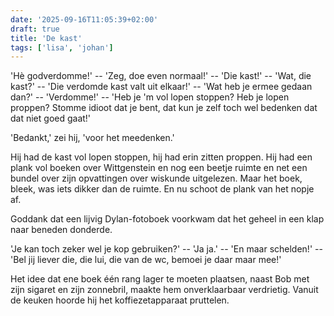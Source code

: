 ```yaml
---
date: '2025-09-16T11:05:39+02:00'
draft: true
title: 'De kast'
tags: ['lisa', 'johan']
---
```


'Hè godverdomme!' -- 'Zeg, doe even normaal!' -- 'Die kast!' -- 'Wat, die kast?' -- 'Die verdomde kast valt uit elkaar!' -- 'Wat heb je ermee gedaan dan?' -- 'Verdomme!' -- 'Heb je 'm vol lopen stoppen? Heb je lopen proppen? Stomme idioot dat je bent, dat kun je zelf toch wel bedenken dat dat niet goed gaat!'

'Bedankt,' zei hij, 'voor het meedenken.'

Hij had de kast vol lopen stoppen, hij had erin zitten proppen. Hij had een plank vol boeken over Wittgenstein en nog een beetje ruimte en net een bundel over zijn opvattingen over wiskunde uitgelezen. Maar het boek, bleek, was iets dikker dan de ruimte. En nu schoot de plank van het nopje af. 

Goddank dat een lijvig Dylan-fotoboek voorkwam dat het geheel in een klap naar beneden donderde.

'Je kan toch zeker wel je kop gebruiken?' -- 'Ja ja.' -- 'En maar schelden!' -- 'Bel jij liever die, die lui, die van de wc, bemoei je daar maar mee!'

Het idee dat ene boek één rang lager te moeten plaatsen, naast Bob met zijn sigaret en zijn zonnebril, maakte hem onverklaarbaar verdrietig. Vanuit de keuken hoorde hij het koffiezetapparaat pruttelen. 
